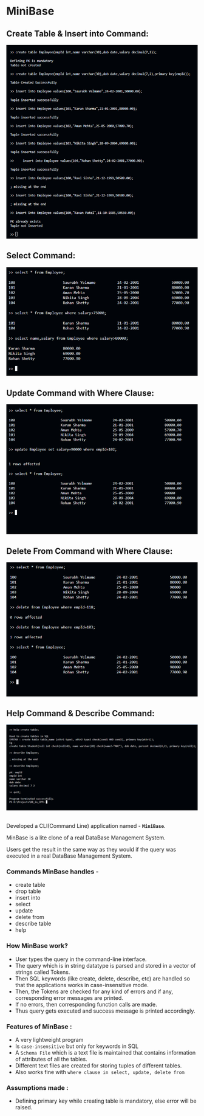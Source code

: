 # MiniBase
## Create Table & Insert into Command:

![This is an image](https://github.com/Kavan510/DBMS-in-CPP/blob/main/Presentation/img1.png)


## Select Command:

![This is an image](https://github.com/Kavan510/DBMS-in-CPP/blob/main/Presentation/img2.png)


## Update Command with Where Clause:

![This is an image](https://github.com/Kavan510/DBMS-in-CPP/blob/main/Presentation/img3.png)


## Delete From Command with Where Clause:

![This is an image](https://github.com/Kavan510/DBMS-in-CPP/blob/main/Presentation/img4.png)


## Help Command & Describe Command:

![This is an image](https://github.com/Kavan510/DBMS-in-CPP/blob/main/Presentation/img5.png)

##


Developed a CLI(Command Line) application named - **`MiniBase`**.

MinBase is a lite clone of a real DataBase Management System.

Users get the result in the same way as they would if the query was executed in a real DataBase Management System.


### Commands MinBase handles - 
- create table
- drop table
- insert into 
- select
- update
- delete from
- describe table
- help

### How MinBase work?

- User types the query in the command-line interface.
- The query which is in string datatype is parsed and stored in a vector of strings called Tokens.
- Then SQL keywords (like create, delete, describe, etc) are handled so that the applications works in case-insensitive mode.
- Then, the Tokens are checked for any kind of errors and if any, corresponding error messages are printed.
- If no errors, then corresponding function calls are made.
- Thus query gets executed and success message is printed accordingly.

### Features of MinBase : 
-  A very lightweight program
-  Is `case-insensitive` but only for keywords in SQL
-  A `Schema File` which is a text file is maintained that contains information of attributes of all the tables.
-  Different text files are created for storing tuples of different tables.
-  Also works fine with `where clause in select, update, delete from`
    
### Assumptions made : 
- Defining primary key while creating table is mandatory, else error will be raised.
    
